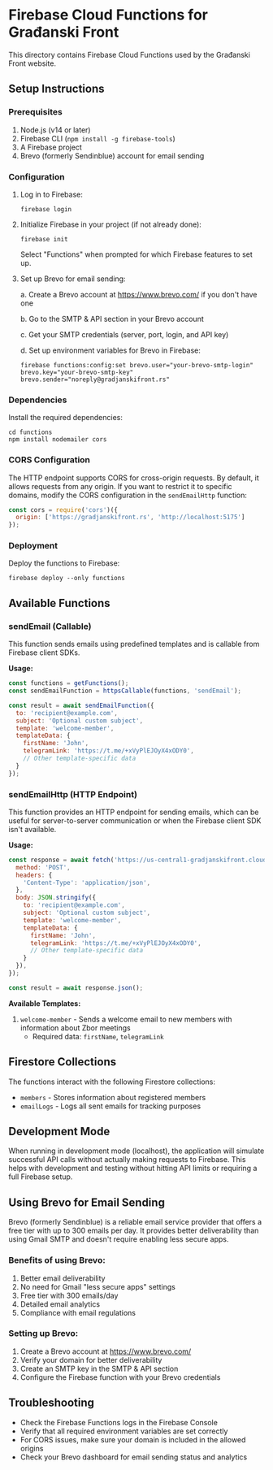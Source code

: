 # Firebase Cloud Functions for Građanski Front

This directory contains Firebase Cloud Functions used by the Građanski Front website.

## Setup Instructions

### Prerequisites

1. Node.js (v14 or later)
2. Firebase CLI (`npm install -g firebase-tools`)
3. A Firebase project
4. Brevo (formerly Sendinblue) account for email sending

### Configuration

1. Log in to Firebase:
   ```
   firebase login
   ```

2. Initialize Firebase in your project (if not already done):
   ```
   firebase init
   ```
   Select "Functions" when prompted for which Firebase features to set up.

3. Set up Brevo for email sending:
   
   a. Create a Brevo account at https://www.brevo.com/ if you don't have one
   
   b. Go to the SMTP & API section in your Brevo account
   
   c. Get your SMTP credentials (server, port, login, and API key)
   
   d. Set up environment variables for Brevo in Firebase:
   ```
   firebase functions:config:set brevo.user="your-brevo-smtp-login" brevo.key="your-brevo-smtp-key" brevo.sender="noreply@gradjanskifront.rs"
   ```

### Dependencies

Install the required dependencies:

```
cd functions
npm install nodemailer cors
```

### CORS Configuration

The HTTP endpoint supports CORS for cross-origin requests. By default, it allows requests from any origin. If you want to restrict it to specific domains, modify the CORS configuration in the `sendEmailHttp` function:

```javascript
const cors = require('cors')({ 
  origin: ['https://gradjanskifront.rs', 'http://localhost:5175'] 
});
```

### Deployment

Deploy the functions to Firebase:

```
firebase deploy --only functions
```

## Available Functions

### sendEmail (Callable)

This function sends emails using predefined templates and is callable from Firebase client SDKs.

**Usage:**

```javascript
const functions = getFunctions();
const sendEmailFunction = httpsCallable(functions, 'sendEmail');

const result = await sendEmailFunction({
  to: 'recipient@example.com',
  subject: 'Optional custom subject',
  template: 'welcome-member',
  templateData: {
    firstName: 'John',
    telegramLink: 'https://t.me/+xVyPlEJOyX4xODY0',
    // Other template-specific data
  }
});
```

### sendEmailHttp (HTTP Endpoint)

This function provides an HTTP endpoint for sending emails, which can be useful for server-to-server communication or when the Firebase client SDK isn't available.

**Usage:**

```javascript
const response = await fetch('https://us-central1-gradjanskifront.cloudfunctions.net/sendEmailHttp', {
  method: 'POST',
  headers: {
    'Content-Type': 'application/json',
  },
  body: JSON.stringify({
    to: 'recipient@example.com',
    subject: 'Optional custom subject',
    template: 'welcome-member',
    templateData: {
      firstName: 'John',
      telegramLink: 'https://t.me/+xVyPlEJOyX4xODY0',
      // Other template-specific data
    }
  }),
});

const result = await response.json();
```

**Available Templates:**

1. `welcome-member` - Sends a welcome email to new members with information about Zbor meetings
   - Required data: `firstName`, `telegramLink`

## Firestore Collections

The functions interact with the following Firestore collections:

- `members` - Stores information about registered members
- `emailLogs` - Logs all sent emails for tracking purposes

## Development Mode

When running in development mode (localhost), the application will simulate successful API calls without actually making requests to Firebase. This helps with development and testing without hitting API limits or requiring a full Firebase setup.

## Using Brevo for Email Sending

Brevo (formerly Sendinblue) is a reliable email service provider that offers a free tier with up to 300 emails per day. It provides better deliverability than using Gmail SMTP and doesn't require enabling less secure apps.

### Benefits of using Brevo:

1. Better email deliverability
2. No need for Gmail "less secure apps" settings
3. Free tier with 300 emails/day
4. Detailed email analytics
5. Compliance with email regulations

### Setting up Brevo:

1. Create a Brevo account at https://www.brevo.com/
2. Verify your domain for better deliverability
3. Create an SMTP key in the SMTP & API section
4. Configure the Firebase function with your Brevo credentials

## Troubleshooting

- Check the Firebase Functions logs in the Firebase Console
- Verify that all required environment variables are set correctly
- For CORS issues, make sure your domain is included in the allowed origins
- Check your Brevo dashboard for email sending status and analytics 